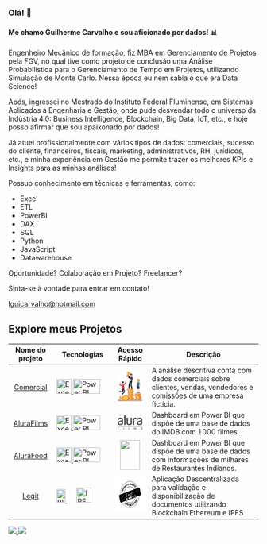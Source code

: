 ### Olá! 👋 
#### Me chamo Guilherme Carvalho e sou aficionado por dados! 📊 

Engenheiro Mecânico de formação, fiz MBA em Gerenciamento de Projetos pela FGV, no qual tive como projeto de conclusão uma Análise Probabilística para o Gerenciamento de Tempo em Projetos, utilizando Simulação de Monte Carlo. Nessa época eu nem sabia o que era Data Science!

Após, ingressei no Mestrado do Instituto Federal Fluminense, em Sistemas Aplicados à Engenharia e Gestão, onde pude desvendar todo o universo da Indústria 4.0: Business Intelligence, Blockchain, Big Data, IoT, etc., e hoje posso afirmar que sou apaixonado por dados!

Já atuei profissionalmente com vários tipos de dados: comerciais, sucesso do cliente, financeiros, fiscais, marketing, administrativos, RH, jurídicos, etc., e minha experiência em Gestão me permite trazer os melhores KPIs e Insights para as minhas análises!

Possuo conhecimento em técnicas e ferramentas, como:

- Excel
- ETL
- PowerBI
- DAX
- SQL
- Python
- JavaScript
- Datawarehouse

Oportunidade? Colaboração em Projeto? Freelancer?

Sinta-se à vontade para entrar em contato!

lguicarvalho@hotmail.com

## Explore meus Projetos 
| **Nome do projeto** | &nbsp;&nbsp;&nbsp;**Tecnologias**&nbsp;&nbsp;&nbsp; | **Acesso Rápido**| **Descrição** |
|:-------------------:|:---------------|:----------------:|---------------|
| <a href="https://github.com/lguicarvalho/Comercial">Comercial</a> |<a href="https://www.microsoft.com/pt-br/microsoft-365/excel" target="_blank"> <img title="Excel" src="https://bafybeidc2ofsumtn55d4snuqt7ywf32okh5a4fzcfkoudu6tcpar2jygxe.ipfs.infura-ipfs.io/" width="30" height="30"/> </a> <a href="https://powerbi.microsoft.com/pt-br/" target="_blank"> <img title="Power BI" src="https://logosmarcas.net/wp-content/uploads/2022/02/Microsoft-Power-BI-Logo.png" width="55" height="30"/> </a> | <a title="Comercial - Dashboard" href="https://app.powerbi.com/view?r=eyJrIjoiYjRmZmI3ZjctOTU4Mi00YmY3LWFkOWMtODIwZjJmOTIzNjgxIiwidCI6IjJmYWRmOGZiLWQwY2MtNDUxYS1iZjQ3LTdiYTc3ODkwZTk4NCJ9"><img src="https://github.com/lguicarvalho/Comercial/blob/main/Gif/pngwing.com%20(1).png" width="50" height="60"></a>  |  A análise descritiva conta com dados comerciais sobre clientes, vendas, vendedores e comissões de uma empresa fictícia.            |
| <a href="https://github.com/lguicarvalho/AluraFilms">AluraFilms</a> |<a href="https://www.microsoft.com/pt-br/microsoft-365/excel" target="_blank"> <img title="Excel" src="https://bafybeidc2ofsumtn55d4snuqt7ywf32okh5a4fzcfkoudu6tcpar2jygxe.ipfs.infura-ipfs.io/" width="30" height="30"/> </a> <a href="https://powerbi.microsoft.com/pt-br/" target="_blank"> <img title="Power BI" src="https://logosmarcas.net/wp-content/uploads/2022/02/Microsoft-Power-BI-Logo.png" width="55" height="30"/> </a> | <a title="AluraFilms - Dashboard" href="https://app.powerbi.com/view?r=eyJrIjoiYWU1ODIwN2YtM2QxMi00MDdlLWExMWYtYTVjOGU4OTVmODEzIiwidCI6IjJmYWRmOGZiLWQwY2MtNDUxYS1iZjQ3LTdiYTc3ODkwZTk4NCJ9&pageName=ReportSection"><img src="https://github.com/lguicarvalho/AluraFilms/blob/main/Icones/Alura_Films-03.png" width="50" height="30"></a>  |  Dashboard em Power BI que dispõe de uma base de dados do IMDB com 1000 filmes.            | 
| <a href="https://github.com/lguicarvalho/AluraFood">AluraFood</a> |<a href="https://www.microsoft.com/pt-br/microsoft-365/excel" target="_blank"> <img title="Excel" src="https://bafybeidc2ofsumtn55d4snuqt7ywf32okh5a4fzcfkoudu6tcpar2jygxe.ipfs.infura-ipfs.io/" width="30" height="30"/> </a> <a href="https://powerbi.microsoft.com/pt-br/" target="_blank"> <img title="Power BI" src="https://logosmarcas.net/wp-content/uploads/2022/02/Microsoft-Power-BI-Logo.png" width="55" height="30"/> </a> | <a title="AluraFood - Dashboard" href="https://app.powerbi.com/view?r=eyJrIjoiZjc0YjdmMTItMDc3Yy00ODhjLTljZTItM2M1ZTI5ODYyYWVjIiwidCI6IjJmYWRmOGZiLWQwY2MtNDUxYS1iZjQ3LTdiYTc3ODkwZTk4NCJ9&pageName=ReportSection30e1b058fb4158069294"><img src="https://github.com/lguicarvalho/AluraFood/blob/main/%C3%8Dcones/Alura_Food-03.png" width="40" height="60"></a>     | Dashboard em Power BI que dispõe de uma base de dados com informações de milhares de Restaurantes Indianos.             |
| <a href="https://github.com/lguicarvalho/DApp-Legit">Legit</a>               |<a href="https://ethereum.org/" target="_blank"> <img title="Blockchain Ethereum" src="https://upload.wikimedia.org/wikipedia/commons/thumb/0/05/Ethereum_logo_2014.svg/1257px-Ethereum_logo_2014.svg.png" width="18" height="27"/> </a>&nbsp;&nbsp;&nbsp;&nbsp; <a href="https://ipfs.io/" target="_blank"> <img title="IPFS" src="https://docs.ipfs.io/images/ipfs-logo.svg" width="30" height="30"/> </a>            | <a title="Legit - DApp" href="https://lguicarvalho.github.io/DApp-Legit"><img src="https://github.com/lguicarvalho/DApp-Legit/blob/master/src/design/png/oie_transparent%20(2).png" width="80" height="70"></a>  | Aplicação Descentralizada para validação e disponibilização de documentos utilizando Blockchain Ethereum e IPFS              |
 
<div>
<a href="https://github.com/lguicarvalho">
<img height="160em" src="https://github-readme-stats.vercel.app/api/top-langs/?username=lguicarvalho&layout=compact&langs_count=7&theme=dracula"/>
<img height="160em" src="https://github-readme-stats.vercel.app/api?username=lguicarvalho&show_icons=true&theme=dracula&include_all_commits=true&count_private=true"/>
  </a>
</div>
